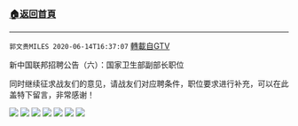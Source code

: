 ﻿###  [:house:返回首頁](https://github.com/ourhimalayas/txt)
---

`郭文贵MILES 2020-06-14T16:37:07` [轉載自GTV](https://gtv.org/web/#/UserInfo/5e596957357cc612d35a8044)


新中国联邦招聘公告（六）：国家卫生部副部长职位

同时继续征求战友们的意见，请战友们对应聘条件，职位要求进行补充，可以在此盖特下留言，非常感谢！

![](https://filegroup.gtv.org/cdn-cgi/image/width=600/https://filegroup.gtv.org/group2/default/20200614/16/36/1/e4479d80ac8343f50b91d488a402ff1f.png)
![](https://filegroup.gtv.org/cdn-cgi/image/width=600/https://filegroup.gtv.org/group2/default/20200614/16/36/1/bfc3e7a19eaccbf573f3441c63abad8d.png)
![](https://filegroup.gtv.org/cdn-cgi/image/width=600/https://filegroup.gtv.org/group2/default/20200614/16/36/1/b4e6ebe29b388538e257b315a257d370.png)
![](https://filegroup.gtv.org/cdn-cgi/image/width=600/https://filegroup.gtv.org/group2/default/20200614/16/37/1/4ec7e48c6019e34b2bd34d8811cfeb65.png)
![](https://filegroup.gtv.org/cdn-cgi/image/width=600/https://filegroup.gtv.org/group2/default/20200614/16/37/1/58a443ae25a795bc82a7da5438324565.png)
![](https://filegroup.gtv.org/cdn-cgi/image/width=600/https://filegroup.gtv.org/group2/default/20200614/16/37/1/83669bf905dcf79d7215bded4ef18cf3.png)
![](https://filegroup.gtv.org/cdn-cgi/image/width=600/https://filegroup.gtv.org/group2/default/20200614/16/37/1/2156904dffb76c1209f8ca19f85862a9.png)
